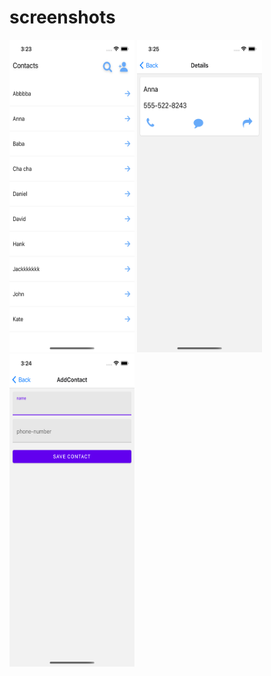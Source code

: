# screenshots

<img src="https://github.com/nahidmbstu/react-native-ios-android-contacts-app/blob/master/assets/Simulator%20Screen%20Shot%20-%20iPhone%2012%20-%202021-09-11%20at%2015.23.58.png" width="200" height="500" />

<img src="https://github.com/nahidmbstu/react-native-ios-android-contacts-app/blob/master/assets/Simulator%20Screen%20Shot%20-%20iPhone%2012%20-%202021-09-11%20at%2015.25.02.png" width="200" height="500" />

<img src="https://github.com/nahidmbstu/react-native-ios-android-contacts-app/blob/master/assets/Simulator%20Screen%20Shot%20-%20iPhone%2012%20-%202021-09-11%20at%2015.24.38.png" width="200" height="500" />
